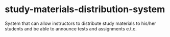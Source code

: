 # study-materials-distribution-system
System that can allow instructors to distribute study materials to his/her students and be able to announce tests and assignments e.t.c.
